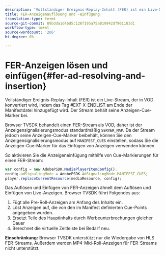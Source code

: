 ```yaml
---
description: 'Vollständiger Ereignis-Replay-Inhalt (FER) ist ein Live-Stream, der in VOD konvertiert wird, indem das Tag #EXT-X-ENDLIST am Ende der Manifestdatei hinzugefügt wird. Der Stream behält seine Anzeigen-Cue-Marker bei.'
title: FER-Anzeigenauflösung und -einfügung
translation-type: tm+mt
source-git-commit: 89bdda1d4bd5c126f19ba75a819942df901183d1
workflow-type: tm+mt
source-wordcount: '206'
ht-degree: 0%

---
```



# FER-Anzeigen lösen und einfügen{#fer-ad-resolving-and-insertion}

Vollständiger Ereignis-Replay-Inhalt (FER) ist ein Live-Stream, der in VOD konvertiert wird, indem das Tag #EXT-X-ENDLIST am Ende der Manifestdatei hinzugefügt wird. Der Stream behält seine Anzeigen-Cue-Marker bei.

Browser TVSDK behandelt einen FER-Stream als VOD, daher ist der Anzeigensignalisierungsmodus standardmäßig `SERVER_MAP`. Da der Stream jedoch seine Anzeigen-Cue-Marker beibehält, können Sie den Anzeigensignalisierungsmodus auf `MANIFEST_CUES` einstellen, sodass Sie die Anzeigen-Cue-Marker für das Einfügen von Anzeigen verwenden können.

So aktivieren Sie die Anzeigeneinfügung mithilfe von Cue-Markierungen für einen FER-Stream:

```js
var config = new AdobePSDK.MediaPlayerItemConfig(); 
config.adSignalingMode = AdobePSDK.AdSignalingMode.MANIFEST_CUES; 
player.replaceCurrentResource(mediaResource, config);
```

Das Auflösen und Einfügen von FER-Anzeigen ähnelt dem Auflösen und Einfügen von Live-Anzeigen. Browser TVSDK führt Folgendes aus:

1. Fügt alle Pre-Roll-Anzeigen am Anfang des Inhalts ein.
1. Löst Anzeigen auf, die von den im Manifest definierten Cue-Points angegeben wurden.
1. Ersetzt Teile des Hauptinhalts durch Werbeunterbrechungen gleicher Dauer
1. Berechnet die virtuelle Zeitleiste bei Bedarf neu.

**Einschränkung:** Browser TVSDK unterstützt nur die Wiedergabe von HLS FER-Streams. Außerdem werden MP4-Mid-Roll-Anzeigen für FER-Streams nicht unterstützt.
